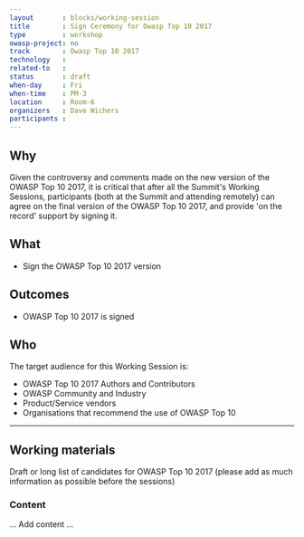 ```yaml
---
layout       : blocks/working-session
title        : Sign Ceremony for Owasp Top 10 2017
type         : workshop
owasp-project: no
track        : Owasp Top 10 2017
technology   :
related-to   :
status       : draft
when-day     : Fri
when-time    : PM-3
location     : Room-6
organizers   : Dave Wichers
participants :
---
```


## Why

Given the controversy and comments made on the new version of the OWASP Top 10 2017, it is critical that after all the
Summit's Working Sessions, participants (both at the Summit and attending remotely) can agree on the final version of the OWASP Top 10 2017, and provide 'on the record' support by signing it.

## What

 - Sign the OWASP Top 10 2017 version
 
## Outcomes

- OWASP Top 10 2017 is signed

## Who

The target audience for this Working Session is:

 - OWASP Top 10 2017 Authors and Contributors
 - OWASP Community and Industry
 - Product/Service vendors
 - Organisations that recommend the use of OWASP Top 10

--- 

## Working materials

Draft or long list of candidates for OWASP Top 10 2017 (please add as much information as possible before the sessions)

### Content

... Add content ...
